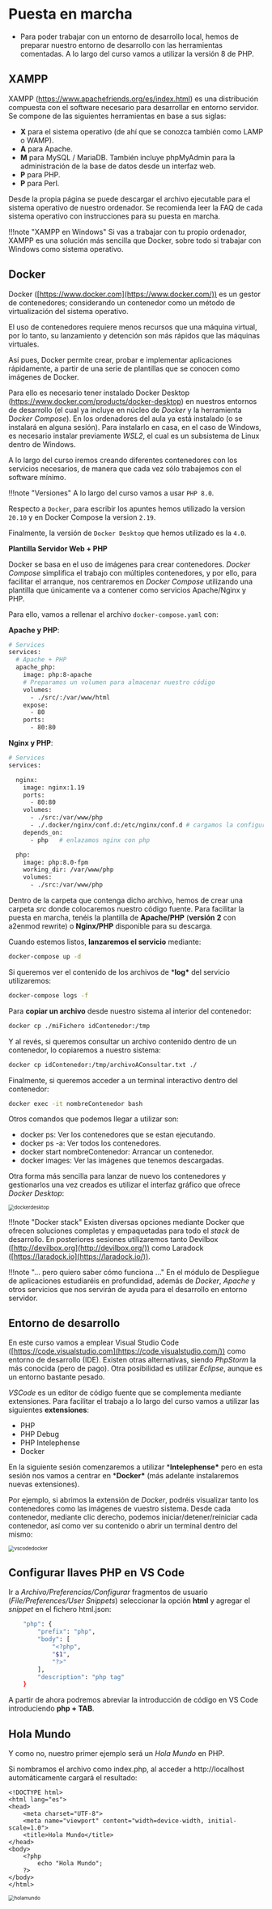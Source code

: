
# Puesta en marcha
- Para poder trabajar con un entorno de desarrollo local, hemos de preparar nuestro entorno de desarrollo con las herramientas comentadas. A lo largo del curso vamos a utilizar la versión 8 de PHP.

##  XAMPP

XAMPP (https://www.apachefriends.org/es/index.html) es una distribución compuesta con el software necesario para desarrollar en entorno servidor. Se compone de las siguientes herramientas en base a sus siglas:

- **X** para el sistema operativo (de ahí que se conozca también como LAMP o WAMP).
- **A** para Apache.
- **M** para MySQL / MariaDB. También incluye phpMyAdmin para la administración de la base de datos desde un interfaz web.
- **P** para PHP.
- **P** para Perl.

Desde la propia página se puede descargar el archivo ejecutable para el sistema operativo de nuestro ordenador. Se recomienda leer la FAQ de cada sistema operativo con instrucciones para su puesta en marcha.

!!!note "XAMPP en Windows"
 	Si vas a trabajar con tu propio ordenador, XAMPP es una solución más sencilla que Docker, sobre todo si trabajar con Windows como sistema operativo.

## Docker

Docker ([https://www.docker.com](https://www.docker.com/)) es un gestor de contenedores; considerando un contenedor como un método de virtualización del sistema operativo.

El uso de contenedores requiere menos recursos que una máquina virtual, por lo tanto, su lanzamiento y detención son más rápidos que las máquinas virtuales.

Así pues, Docker permite crear, probar e implementar aplicaciones rápidamente, a partir de una serie de plantillas que se conocen como imágenes de Docker.

Para ello es necesario tener instalado Docker Desktop (https://www.docker.com/products/docker-desktop) en nuestros entornos de desarrollo (el cual ya incluye en núcleo de *Docker* y la herramienta D*ocker Compose*). En los ordenadores del aula ya está instalado (o se instalará en alguna sesión). Para instalarlo en casa, en el caso de Windows, es necesario instalar previamente *WSL2*, el cual es un subsistema de Linux dentro de Windows.

A lo largo del curso iremos creando diferentes contenedores con los servicios necesarios, de manera que cada vez sólo trabajemos con el software mínimo.

!!!note "Versiones"
 	A lo largo del curso vamos a usar `PHP 8.0`.

Respecto a `Docker`, para escribir los apuntes hemos utilizado la version `20.10` y en Docker Compose la version `2.19`.

Finalmente, la versión de `Docker Desktop` que hemos utilizado es la `4.0`.

**Plantilla Servidor Web + PHP**

Docker se basa en el uso de imágenes para crear contenedores. *Docker Compose* simplifica el trabajo con múltiples contenedores, y por ello, para facilitar el arranque, nos centraremos en *Docker Compose* utilizando una plantilla que únicamente va a contener como servicios Apache/Nginx y PHP.

Para ello, vamos a rellenar el archivo `docker-compose.yaml` con:

**Apache y PHP**:

```sh
# Services
services:
  # Apache + PHP
  apache_php:
    image: php:8-apache
    # Preparamos un volumen para almacenar nuestro código
    volumes:
      - ./src/:/var/www/html
    expose:
      - 80
    ports:
      - 80:80
```

**Nginx y PHP**:

```sh
# Services
services:

  nginx:
    image: nginx:1.19
    ports:
      - 80:80
    volumes:
      - ./src:/var/www/php
      - ./.docker/nginx/conf.d:/etc/nginx/conf.d # cargamos la configuración de un fichero externo
    depends_on:
      - php   # enlazamos nginx con php

  php:
    image: php:8.0-fpm
    working_dir: /var/www/php
    volumes:
      - ./src:/var/www/php
```

Dentro de la carpeta que contenga dicho archivo, hemos de crear una carpeta *src* donde colocaremos nuestro código fuente. Para facilitar la puesta en marcha, tenéis la plantilla de **Apache/PHP** (**versión** **2** con a2enmod rewrite) o **Nginx/PHP** disponible para su descarga.

Cuando estemos listos, **lanzaremos el servicio** mediante:

```sh
docker-compose up -d
```

Si queremos ver el contenido de los archivos de ***log\*** del servicio utilizaremos:

```sh
docker-compose logs -f
```

Para **copiar un archivo** desde nuestro sistema al interior del contenedor:

```sh
docker cp ./miFichero idContenedor:/tmp
```

Y al revés, si queremos consultar un archivo contenido dentro de un contenedor, lo copiaremos a nuestro sistema:

```sh
docker cp idContenedor:/tmp/archivoAConsultar.txt ./
```

Finalmente, si queremos acceder a un terminal interactivo dentro del contenedor:

```sh
docker exec -it nombreContenedor bash
```

Otros comandos que podemos llegar a utilizar son:

- docker ps: Ver los contenedores que se estan ejecutando.
- docker ps -a: Ver todos los contenedores.
- docker start nombreContenedor: Arrancar un contenedor.
- docker images: Ver las imágenes que tenemos descargadas.

Otra forma más sencilla para lanzar de nuevo los contenedores y gestionarlos una vez creados es utilizar el interfaz gráfico que ofrece *Docker Desktop*:

<img src="../../img/ud01/dockerdesktop.png" alt="dockerdesktop" style="zoom:70%;" />

!!!note "Docker stack"
 	Existen diversas opciones mediante Docker que ofrecen soluciones completas y empaquetadas para todo el *stack* de desarrollo. En posteriores sesiones utilizaremos tanto Devilbox ([http://devilbox.org](http://devilbox.org/)) como Laradock ([https://laradock.io](https://laradock.io/)).

!!!note "... pero quiero saber cómo funciona ..."
 	En el módulo de Despliegue de aplicaciones estudiaréis en profundidad, además de *Docker*, *Apache* y otros servicios que nos servirán de ayuda para el desarrollo en entorno servidor.

## Entorno de desarrollo

En este curso vamos a emplear Visual Studio Code ([https://code.visualstudio.com](https://code.visualstudio.com/)) como entorno de desarrollo (IDE). Existen otras alternativas, siendo *PhpStorm* la más conocida (pero de pago). Otra posibilidad es utilizar *Eclipse*, aunque es un entorno bastante pesado.

*VSCode* es un editor de código fuente que se complementa mediante extensiones. Para facilitar el trabajo a lo largo del curso vamos a utilizar las siguientes **extensiones**:

- PHP
- PHP Debug
- PHP Intelephense
- Docker

En la siguiente sesión comenzaremos a utilizar ***Intelephense\*** pero en esta sesión nos vamos a centrar en ***Docker\*** (más adelante instalaremos nuevas extensiones).

Por ejemplo, si abrimos la extensión de *Docker*, podréis visualizar tanto los contenedores como las imágenes de vuestro sistema. Desde cada contenedor, mediante clic derecho, podemos iniciar/detener/reiniciar cada contenedor, así como ver su contenido o abrir un terminal dentro del mismo:

<img src="../../img/ud01/vscodedocker.png" alt="vscodedocker" style="zoom:70%;" />

## Configurar llaves PHP en VS Code

Ir a *Archivo/Preferencias/Configurar* fragmentos de usuario (*File/Preferences/User Snippets*) seleccionar la opción **html** y agregar el *snippet* en el fichero html.json:

```sh
    "php": {
        "prefix": "php",
        "body": [
            "<?php",
            "$1",
            "?>"
        ],
        "description": "php tag"
    }
```

A partir de ahora podremos abreviar la introducción de código en VS Code introduciendo **php + TAB**.

## Hola Mundo

Y como no, nuestro primer ejemplo será un *Hola Mundo* en PHP.

Si nombramos el archivo como index.php, al acceder a http://localhost automáticamente cargará el resultado:

```php+HTML
<!DOCTYPE html>
<html lang="es">
<head>
    <meta charset="UTF-8">
    <meta name="viewport" content="width=device-width, initial-scale=1.0">
    <title>Hola Mundo</title>
</head>
<body>
    <?php
        echo "Hola Mundo";
    ?>
</body>
</html>
```

<img src="../../img/ud01/holamundo.png" alt="holamundo" style="zoom:70%;" />
